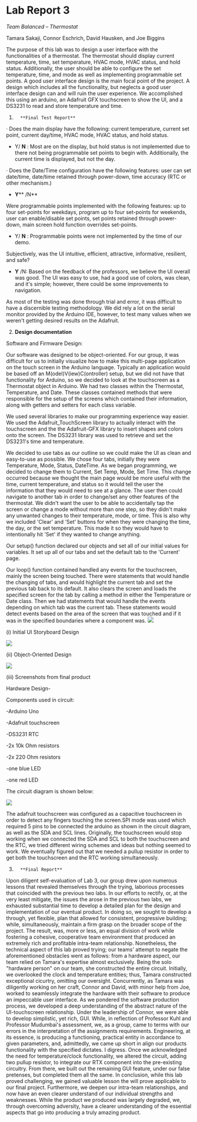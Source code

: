 # **Lab Report 3**

_Team Balanced – Thermostat_

Tamara Sakaji, Connor Eschrich, David Hausken, and Joe Biggins

The purpose of this lab was to design a user interface with the functionalities of a thermostat. The thermostat should display current temperature, time, set temperature, HVAC mode, HVAC status, and hold status. Additionally, the user should be able to configure the set temperature, time, and mode as well as implementing programmable set points. A good user interface design is the main focal point of the project. A design which includes all the functionality, but neglects a good user interface design can and will ruin the user experience. We accomplished this using an arduino, an Adafruit GFX touchscreen to show the UI, and a DS3231 to read and store temperature and time.

1.       **Final Test Report**

·       Does the main display have the following: current temperature, current set point, current day/time, HVAC mode, HVAC status, and hold status.

- Y/ **N** : Most are on the display, but hold status is not implemented due to there not being programmable set points to begin with.  Additionally, the current time is displayed, but not the day.

·       Does the Date/Time configuration have the following features: user can set date/time, date/time retained through power-down, time accuracy (RTC or other mechanism.)

- **Y**** /N**

Were programmable points implemented with the following features: up to four set-points for weekdays, program up to four set-points for weekends, user can enable/disable set points, set points retained through power-down, main screen hold function  overrides set-points.

- Y/ **N** : Programmable points were not implemented by the time of our demo.

Subjectively, was the UI intuitive, efficient, attractive, informative, resilient, and safe?

- **Y** /N: Based on the feedback of the professors, we believe the UI overall was good. The UI was easy to use, had a good use of colors, was clean, and it&#39;s simple; however, there could be some improvements to navigation.

As most of the testing was done through trial and error, it was difficult to have a discernible testing methodology. We did rely a lot on the serial monitor provided by the Arduino IDE, however, to test many values when we weren&#39;t getting desired results on the Adafruit.

2.   **Design documentation**

Software and Firmware Design:

Our software was designed to be object-oriented. For our group, it was difficult for us to initially visualize how to make this multi-page application on the touch screen in the Arduino language. Typically an application would be based off an M(odel)V(iew)C(ontroller) setup, but we did not have that functionality for Arduino, so we decided to look at the touchscreen as a Thermostat object in Arduino. We had two classes within the Thermostat, Temperature, and Date. These classes contained methods that were responsible for the setup of the screens which contained their information, along with getters and setters for each class variable.

We used several libraries to make our programming experience way easier. We used the Adafruit\_TouchScreen library to actually interact with the touchscreen and the the Adafruit-GFX library to insert shapes and colors onto the screen. The DS3231 library was used to retrieve and set the DS3231&#39;s time and temperature.

We decided to use tabs as our outline so we could make the UI as clean and easy-to-use as possible. We chose four tabs, initially they were Temperature, Mode, Status, DateTime. As we began programming, we decided to change them to Current, Set Temp, Mode, Set Time. This change occurred because we thought the main page would be more useful with the time, current temperature, and status so it would tell the user the information that they would need to see at a glance. The user then could navigate to another tab in order to change/set any other features of the thermostat. We didn&#39;t want the user to be able to accidentally tap the screen or change a mode without more than one step, so they didn&#39;t make any unwanted changes to their temperature, mode, or time. This is also why we included &#39;Clear&#39; and &#39;Set&#39; buttons for when they were changing the time, the day, or the set temperature. This made it so they would have to intentionally hit &#39;Set&#39; if they wanted to change anything.

Our setup() function declared our objects and set all of our initial values for variables. It set up all of our tabs and set the default tab to the &#39;Current&#39; page.

Our loop() function contained handled any events for the touchscreen, mainly the screen being touched. There were statements that would handle the changing of tabs, and would highlight the current tab and set the previous tab back to its default. It also clears the screen and loads the specified screen for the tab by calling a method in either the Temperature or Date class. Then we had statements that would handle the events depending on which tab was the current tab. These statements would detect events based on the area of the screen that was touched and if it was in the specified boundaries where a component was. ![](RackMultipart20200519-4-1tdseej_html_b90c090172e11f3.jpg)

(i) Initial UI Storyboard Design

![](RackMultipart20200519-4-1tdseej_html_67bcc691dff81c3c.jpg)

(ii) Object-Oriented Design

![](https://raw.githubusercontent.com/jjbiggins/touchscreen_thermostat/master/Pasted%20Graphic.png)

(iii) Screenshots from final product

Hardware Design-

Components used in circuit:

-Arduino Uno

-Adafruit touchscreen

-DS3231 RTC

-2x 10k Ohm resistors

-2x 220 Ohm resistors

-one blue LED

-one red LED

The circuit diagram is shown below:

![](RackMultipart20200519-4-1tdseej_html_f17d6282d2d4ff7d.png)

The adafruit touchscreen was configured as a capacitive touchscreen in order to detect any fingers touching the screen.SPI mode was used which required 5 pins to be connected the arduino as shown in the circuit diagram, as well as the SDA and SCL lines. Originally, the touchscreen would stop working when we connected the SDA and SCL to both the touchscreen and the RTC, we tried different wiring schemes and ideas but nothing seemed to work. We eventually figured out that we needed a pullup resistor in order to get both the touchscreen and the RTC working simultaneously.

3.       **Final Report**

Upon diligent self-evaluation of Lab 3, our group drew upon numerous lessons that revealed themselves through the trying, laborious processes that coincided with the previous two labs. In our efforts to rectify, or, at the very least mitigate, the issues the arose in the previous two labs, we exhausted substantial time to develop a detailed plan for the design and implementation of our eventual product. In doing so, we sought to develop a through, yet flexible, plan that allowed for consistent, progressive building; while, simultaneously, maintain a firm grasp on the broader scope of the project. The result, was, more or less, an equal division of work while fostering a cohesive, cooperative team environment that produced an extremely rich and profitable intra-team relationship. Nonetheless, the technical aspect of this lab proved trying; our teams&#39; attempt to negate the aforementioned obstacles went as follows: from a hardware aspect, our team relied on Tamara&#39;s expertise almost exclusively. Being the solo &quot;hardware person&quot; on our team,  she constructed the entire circuit. Initially, we overlooked the clock and temperature entities; thus, Tamara constructed exceptional cicurtry, omitting our oversight. Concurrently, as Tamara was diligently working on her craft, Connor and David, with minor help from Joe, worked to seamlessly integrate the hardware with their software to produce an impeccable user interface. As we pondered the software production process, we developed a deep understanding of the abstract nature of the UI-touchscreen relationship. Under the leadership of Connor, we were able to develop simplistic, yet rich, GUI. While, in reflection of Professor Kuhl and Professor Mudumbai&#39;s assessment, we, as a group, came to terms with our errors in the interpretation of the assignments requirements. Engineering, at its essence, is producing a functioning, practical entity in accordance to given parameters, and, admittedly, we came up short in align our products functionality with the specified dictates. I digress. Once we acknowledged the need for temperature/clock functionality, we altered the circuit, adding two pullup resistor, to integrate our RTX component into the pre-existing circuitry. From there, we built out the remaining GUI feature, under our false pretenses, but completed them all the same. In conclusion, while this lab proved challenging, we gained valuable lesson the will prove applicable to our final project. Furthermore, we deepen our intra-team relationships, and now have an even clearer understand of our individual strengths and weaknesses. While the product we produced was largely degraded, we, through overcoming adversity, have a clearer understanding of the essential aspects that go into producing a truly amazing product.
